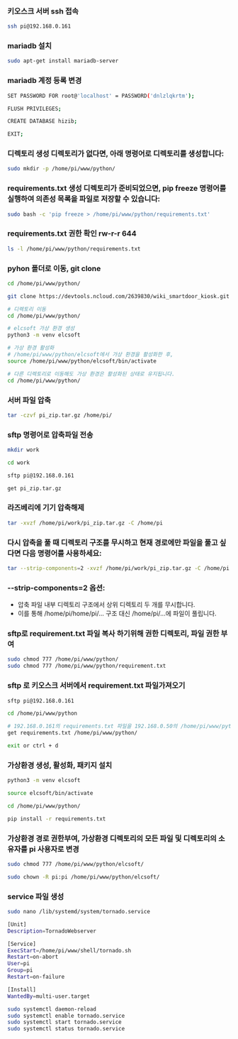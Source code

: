 ### 키오스크 서버 ssh 접속
```bash
ssh pi@192.168.0.161
```

### mariadb 설치

```bash
sudo apt-get install mariadb-server
```

### mariadb 계정 등록 변경
```bash
SET PASSWORD FOR root@'localhost' = PASSWORD('dnlzlqkrtm');
```
```bash
FLUSH PRIVILEGES;
```
```bash
CREATE DATABASE hizib;
```
```bash
EXIT;
```

### 디렉토리 생성 디렉토리가 없다면, 아래 명령어로 디렉토리를 생성합니다:

```bash
sudo mkdir -p /home/pi/www/python/
```

### requirements.txt 생성 디렉토리가 준비되었으면, pip freeze 명령어를 실행하여 의존성 목록을 파일로 저장할 수 있습니다:

```bash
sudo bash -c 'pip freeze > /home/pi/www/python/requirements.txt'
```
### requirements.txt 권한 확인 rw-r-r 644
```bash
ls -l /home/pi/www/python/requirements.txt
```

### pyhon 폴더로 이동, git clone
```bash
cd /home/pi/www/python/

git clone https://devtools.ncloud.com/2639830/wiki_smartdoor_kiosk.git

```

```bash
# 디렉토리 이동
cd /home/pi/www/python/

# elcsoft 가상 환경 생성
python3 -m venv elcsoft

# 가상 환경 활성화
# /home/pi/www/python/elcsoft에서 가상 환경을 활성화한 후,
source /home/pi/www/python/elcsoft/bin/activate

# 다른 디렉토리로 이동해도 가상 환경은 활성화된 상태로 유지됩니다.
cd /home/pi/www/python/
```
### 서버 파일 압축
```bash
tar -czvf pi_zip.tar.gz /home/pi/
```

### sftp 명령어로 압축파일 전송
```bash
mkdir work

cd work

sftp pi@192.168.0.161

get pi_zip.tar.gz
```


### 라즈베리에 기기 압축해제
```bash
tar -xvzf /home/pi/work/pi_zip.tar.gz -C /home/pi
```

### 다시 압축을 풀 때 디렉토리 구조를 무시하고 현재 경로에만 파일을 풀고 싶다면 다음 명령어를 사용하세요:

```bash
tar --strip-components=2 -xvzf /home/pi/work/pi_zip.tar.gz -C /home/pi
```

### --strip-components=2 옵션:
- 압축 파일 내부 디렉토리 구조에서 상위 디렉토리 두 개를 무시합니다.
- 이를 통해 /home/pi/home/pi/... 구조 대신 /home/pi/...에 파일이 풀립니다.

### sftp로 requirement.txt 파일 복사 하기위해 권한 디렉토리, 파일 권한 부여
```bash
sudo chmod 777 /home/pi/www/python/
sudo chmod 777 /home/pi/www/python/requirement.txt
```

### sftp 로 키오스크 서버에서 requirement.txt 파일가져오기
```bash
sftp pi@192.168.0.161

cd /home/pi/www/python

# 192.168.0.161의 requirements.txt 파일을 192.168.0.50의 /home/pi/www/python 경로로 다운로드
get requirements.txt /home/pi/www/python/ 

exit or ctrl + d
```

### 가상환경 생성, 활성화, 패키지 설치
```bash
python3 -m venv elcsoft

source elcsoft/bin/activate

cd /home/pi/www/python/

pip install -r requirements.txt
```

### 가상환경 경로 권한부여, 가상환경 디렉토리의 모든 파일 및 디렉토리의 소유자를 pi 사용자로 변경
```bash
sudo chmod 777 /home/pi/www/python/elcsoft/

sudo chown -R pi:pi /home/pi/www/python/elcsoft/
```

### service 파일 생성
```bash
sudo nano /lib/systemd/system/tornado.service

[Unit]
Description=TornadoWebserver

[Service]
ExecStart=/home/pi/www/shell/tornado.sh
Restart=on-abort
User=pi
Group=pi
Restart=on-failure

[Install]
WantedBy=multi-user.target

sudo systemctl daemon-reload
sudo systemctl enable tornado.service
sudo systemctl start tornado.service
sudo systemctl status tornado.service
```





